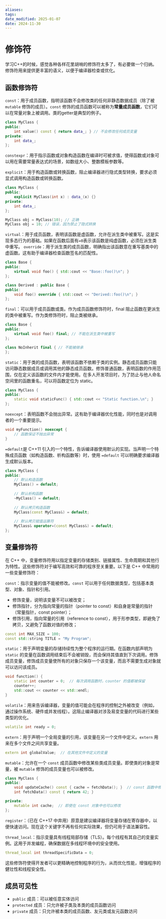 ```yaml
---
aliases: 
tags: 
date_modified: 2025-01-07
date: 2024-11-30
---
```


# 修饰符

学习C++的时候，感觉各种各样花里胡哨的修饰符太多了，有必要做一个归纳。修饰符用来提供更丰富的语义，以便于编译器检查或优化。

## 函数修饰符

`const`：用于成员函数，指明该函数不会修改类的任何非静态数据成员（除了被 `mutable` 修饰的成员）。`const` 修饰的成员函数可以被称为**常量成员函数**，它们可以在常量对象上被调用。类的getter是典型的例子。

```cpp
class MyClass {
public:
    int value() const { return data_; } // 不会修改任何成员变量
private:
    int data_;
};
```

`constexpr`：用于指示函数或对象构造函数在编译时可被求值，使得函数或对象可以用在需要常量表达式的场景，如数组大小、整数模板参数等。

`explicit`：用于构造函数或转换函数，阻止编译器进行隐式类型转换，要求必须显式调用构造函数或转换函数。

```cpp
class MyClass {
public:
    explicit MyClass(int x) : data_(x) {}
private:
    int data_;
};

MyClass obj = MyClass(10); // 正确
MyClass obj = 10; // 错误，因为禁止了隐式转换
```

`virtual`：用于成员函数，表明该函数是虚函数，允许在派生类中被重写。这是实现多态行为的基础。如果在函数后面有`=0`表示该函数是纯虚函数，必须在派生类中重写。 `override`：用于派生类的成员函数，明确指出该函数意在重写基类中的虚函数。这有助于编译器检查函数签名的匹配性。

```cpp
class Base {
public:
    virtual void foo() { std::cout << "Base::foo()\n"; }
};

class Derived : public Base {
public:
    void foo() override { std::cout << "Derived::foo()\n"; }
};
```

`final`：可以用于成员函数或类。作为成员函数修饰符时，final 阻止函数在更派生的类中被重写。作为类修饰符时，阻止类被继承。

```cpp
class Base {
public:
    virtual void foo() final; // 不能在派生类中被重写
};

class NoInherit final { // 不能被继承
};
```

`static`：用于类的成员函数，表明该函数不依赖于类的实例。静态成员函数只能访问静态数据成员或调用其他的静态成员函数。修饰普通函数，表明函数的作用范围，仅在定义该函数的文件内才能使用。在多人开发项目时，为了防止与他人命名空间里的函数重名，可以将函数定位为 static。

```cpp
class MyClass {
public:
    static void staticFunc() { std::cout << "Static function.\n"; }
};
```

`noexcept`：表明函数不会抛出异常。这有助于编译器优化性能，同时也是对调用者的一个重要提示。

```cpp
void myFunction() noexcept {
    // 函数保证不抛出异常
}
```

`=default`是 C++11 引入的一个特性，告诉编译器使用默认的实现。当声明一个特殊成员函数（如构造函数、析构函数等）时，使用 `=default` 可以明确要求编译器生成默认版本。

```cpp
class MyClass {
public:
    // 默认构造函数
    MyClass() = default;
    
    // 默认析构函数
    ~MyClass() = default;
    
    // 默认拷贝构造函数
    MyClass(const MyClass&) = default;
    
    // 默认拷贝赋值运算符
    MyClass& operator=(const MyClass&) = default;
};
```

## 变量修饰符

在 C++ 中，变量修饰符用以指定变量的存储类别、链接属性、生命周期和其他行为特性。这些修饰符对于编写高效和可靠的程序至关重要。以下是 C++ 中常用的一些变量修饰符：

`const`：指示变量的值不能被修改。`const` 可以用于任何数据类型，包括基本类型、对象、指针和引用。

- 修饰变量，说明该变量不可以被改变；
- 修饰指针，分为指向常量的指针（pointer to const）和自身是常量的指针（常量指针，const pointer）；
- 修饰引用，指向常量的引用（reference to const），用于形参类型，即避免了拷贝，又避免了函数对值的修改；

```cpp
const int MAX_SIZE = 100;
const std::string TITLE = "My Program";
```

`static`：用于声明变量的存储持续性为整个程序的运行期。在函数内部声明为 `static` 的变量在函数调用结束后不会被销毁，而会保持其值直到下次调用。修饰成员变量，修饰成员变量使所有的对象只保存一个该变量，而且不需要生成对象就可以访问该成员。

```cpp
void function() {
    static int counter = 0;  // 每次调用函数时，counter 的值都被保留
    counter++;
    std::cout << counter << std::endl;
}
```

`volatile`：用来告诉编译器，变量的值可能会在程序的控制之外被改变（例如，通过操作系统、硬件或并发线程）。这阻止编译器对涉及易变变量的代码进行某些类型的优化。

```cpp
volatile int ready = 0;
```

`extern`：用于声明一个全局变量的引用，该变量在另一个文件中定义。`extern` 用来在多个文件之间共享变量。

```cpp
extern int globalValue;  // 在其他文件中定义的变量
```

`mutable`：允许在一个 `const` 成员函数中修改某些类成员变量。即使类的对象是常量，被 `mutable` 修饰的成员变量也可以被修改。

```cpp
class MyClass {
public:
    void updateCache() const { cache = fetchData(); }  // const 函数中修改成员
    int fetchData() const { return 42; }

private:
    mutable int cache;  // 即使在 const 对象中也可以修改
};
```

`register`：（已在 C++17 中弃用）原意是建议编译器将变量存储在寄存器中，以便快速访问。现在这个关键字不再有任何实际效果，但仍可用于语法兼容性。

`thread_local`：指示变量具有线程局部存储（TLS）。每个线程有其自己的变量实例。这用于并发编程，确保数据在多线程环境中的安全使用。

```cpp
thread_local int threadSpecificData = 0;
```

这些修饰符使得开发者可以更精确地控制程序的行为，从而优化性能，增强程序的健壮性和线程安全性。

## 成员可见性

- `public` 成员：可以被任意实体访问
- `protected` 成员：只允许被子类及本类的成员函数访问
- `private` 成员：只允许被本类的成员函数、友元类或友元函数访问
